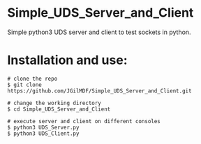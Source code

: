 # Simple_UDS_Server_and_Client
Simple python3 UDS server and client to test sockets in python.

# Installation and use:
```console
# clone the repo
$ git clone https://github.com/JGilMDF/Simple_UDS_Server_and_Client.git

# change the working directory
$ cd Simple_UDS_Server_and_Client

# execute server and client on different consoles
$ python3 UDS_Server.py
$ python3 UDS_Client.py
```
